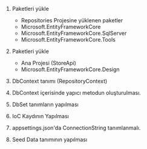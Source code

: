 1. Paketleri yükle
    * Repositories Projesine yüklenen paketler 
    * Microsoft.EntityFrameworkCore
    * Microsoft.EntityFrameworkCore.SqlServer
    * Microsoft.EntityFrameworkCore.Tools
2. Paketleri yükle
    * Ana Projesi (StoreApi)
    * Microsoft.EntityFrameworkCore.Design

3. DbContext tanımı (RepositoryContext)
4. DbContext içerisinde yapıcı metodun oluşturulması.
5. DbSet<T> tanımların yapılması
6. IoC Kaydının Yapılması
7. appsettings.json'da ConnectionString tanımlanmalı.
8. Seed Data tanımının yapılması